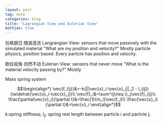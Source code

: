 ```yaml
---
layout: post
tag: note
categories: blog
title: "Lagrangian View and Eulerian View"
mathjax: true
---
```


拉格朗日 随波逐流 
Langrangian View: sensors that move passively with the simulated material
"What are my position and velocity?"
Mostly particle physics, position based. Every particle has position and velocity.

欧拉视角 岿然不动
Eulerian View: sensors that never move
"What is the material velocity passing by?"
Mostly 

Mass spring system 

$$\begin{align*}
\vec{f_{ij}}&=-k(||\vec{x}_i-\vec{x}_j||_2 - l_{ij})(\widehat{\vec{x}_i-\vec{x}_j})\\
\vec{f}_i&=\sum^{j\neq i}_j\vec{f}_{ij}\\
\frac{\partial\vec{v}_i}{\partial t}&=\frac{1}{m_i}\vec{f_i}\\
\frac{\vec{x}_i}{\partial t}&=\vec{v}_i
\end{align*}$$

$k$:spring stiffness; $l_{ij}$: spring rest length between particle i and partivle j;

